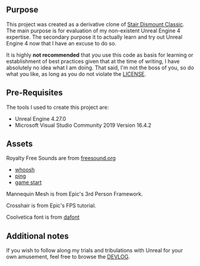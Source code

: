 ## Purpose

This project was created as a derivative clone of [Stair Dismount Classic](http://secretexit.com/freestuff.html). The main purpose is for evaluation of my non-existent Unreal Engine 4 expertise. The secondary purpose it to actually learn and try out Unreal Engine 4 now that I have an excuse to do so.

It is highly **not recommended** that you use this code as basis for learning or establishment of best practices given that at the time of writing, I have absolutely no idea what I am doing. That said, I'm not the boss of you, so do what you like, as long as you do not violate the [LICENSE](LICENSE.txt).

## Pre-Requisites

The tools I used to create this project are:

- Unreal Engine 4.27.0
- Microsoft Visual Studio Community 2019 Version 16.4.2

## Assets

Royalty Free Sounds are from [freesound.org](https://freesound.org)
- [whoosh](https://freesound.org/people/qubodup/sounds/60013/)
- [ping](https://freesound.org/people/wilhellboy/sounds/351369/)
- [game start](https://freesound.org/people/plasterbrain/sounds/243020/)

Mannequin Mesh is from Epic's 3rd Person Framework.

Crosshair is from Epic's FPS tutorial.

Coolvetica font is from [dafont](https://www.dafont.com/coolvetica.font)

## Additional notes

If you wish to follow along my trials and tribulations with Unreal for your own amusement, feel free to browse the [DEVLOG](DEVLOG.md).